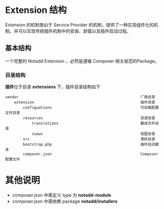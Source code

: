 # Extension 结构

Extension 的机制类似于 Service Provider 的机制，提供了一种实现组件化的机制，并可以实现传统插件机制中的安装、卸载以及插件启动过程。

## 基本结构

一个完整的 Notadd Extension ，必然是遵循 Composer 相关规范的Package。

### 目录结构

**插件**位于目录 **extensions** 下，插件目录结构如下

    vendor                                                       厂商目录
        extension                                                插件目录
            configuations                                        可加载配置文件目录
            resources                                            资源目录
                translations                                     翻译文件目录
                views                                            视图目录
            src                                                  源码目录
            bootstrap.php                                        插件启动脚本
            composer.json                                        Composer 配置文件

# 其他说明

* composer.json 中需定义 type 为 **notadd-module**
* composer.json 中需依赖 package **notadd/installers**